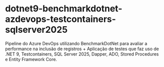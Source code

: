 # dotnet9-benchmarkdotnet-azdevops-testcontainers-sqlserver2025
Pipeline do Azure DevOps utilizando BenchmarkDotNet para avaliar a performance na inclusão de registros + Aplicação de testes que faz uso de .NET 9, Testcontainers, SQL Server 2025, Dapper, ADO, Stored Procedures e Entity Framework Core.
